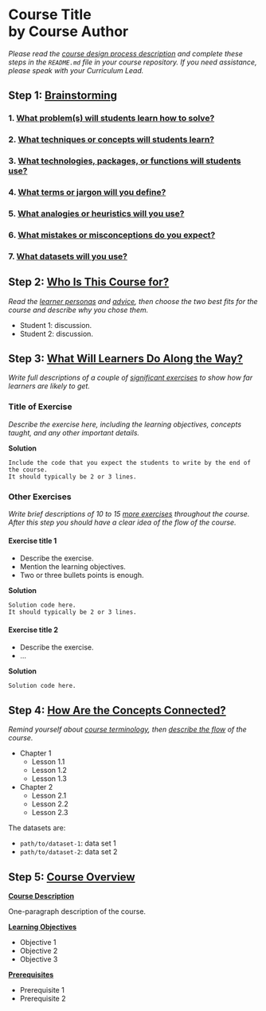 # **Course Title**<br/>by **Course Author**

*Please read the [course design process description](https://authoring.datacamp.com/courses/design)
and complete these steps in the `README.md` file in your course repository.
If you need assistance,
please speak with your Curriculum Lead.*

## Step 1: [Brainstorming](https://authoring.datacamp.com/courses/design/#step-1-brainstorming)

### 1. [What problem(s) will students learn how to solve?](https://authoring.datacamp.com/courses/design/brainstorming-problems.md)

### 2. [What techniques or concepts will students learn?](https://authoring.datacamp.com/courses/design/brainstorming-concepts.md)

### 3. [What technologies, packages, or functions will students use?](https://authoring.datacamp.com/courses/design/brainstorming-technologies.md)

### 4. [What terms or jargon will you define?](https://authoring.datacamp.com/courses/design/brainstorming-jargon.md)

### 5. [What analogies or heuristics will you use?](https://authoring.datacamp.com/courses/design/brainstorming-analogies.md)

### 6. [What mistakes or misconceptions do you expect?](https://authoring.datacamp.com/courses/design/brainstorming-mistakes.md)

### 7. [What datasets will you use?](https://authoring.datacamp.com/courses/design/brainstorming-datasets.md)

## Step 2: [Who Is This Course for?](https://authoring.datacamp.com/courses/design/#step-2-who-is-this-course-for)

*Read the [learner personas](personas.md) and [advice](https://authoring.datacamp.com/courses/design/choose-learner-personas.md), then choose the two best fits for the course and describe why you chose them.*

* Student 1: discussion.
* Student 2: discussion.

## Step 3: [What Will Learners Do Along the Way?](https://authoring.datacamp.com/courses/design/#step-3-what-will-learners-do-along-the-way)

*Write full descriptions of a couple of [significant exercises](https://authoring.datacamp.com/courses/design/exercises-capstone.md) to show how far learners are likely to get.*

### Title of Exercise

*Describe the exercise here, including the learning objectives, concepts taught, and any other important details.*

**Solution**

```
Include the code that you expect the students to write by the end of the course.
It should typically be 2 or 3 lines.
```

### Other Exercises

*Write brief descriptions of 10 to 15 [more exercises](https://authoring.datacamp.comhttps://authoring.datacamp.com/courses/design/exercises-examples.md) throughout the course.
After this step you should have a clear idea of the flow of the course.*

#### Exercise title 1

- Describe the exercise.
- Mention the learning objectives.
- Two or three bullets points is enough.

**Solution**

```
Solution code here.
It should typically be 2 or 3 lines.
```

#### Exercise title 2

- Describe the exercise.
- …

**Solution**

```
Solution code here.
```

## Step 4: [How Are the Concepts Connected?](https://authoring.datacamp.com/courses/design/#step-4-how-are-concepts-connected)

*Remind yourself about [course terminology](https://authoring.datacamp.com/courses/design#terminology-and-structure), then [describe the flow](https://authoring.datacamp.com/courses/design/#lesson-flow.md) of the course.*

- Chapter 1
  - Lesson 1.1
  - Lesson 1.2
  - Lesson 1.3
- Chapter 2
  - Lesson 2.1
  - Lesson 2.2
  - Lesson 2.3

The datasets are:

- `path/to/dataset-1`: data set 1
- `path/to/dataset-2`: data set 2

## Step 5: [Course Overview](https://authoring.datacamp.com/courses/design/#step-5-course-overview)

[**Course Description**](https://authoring.datacamp.com/courses/design/overview-description.md)

One-paragraph description of the course.

[**Learning Objectives**](https://authoring.datacamp.com/courses/design/#overview-objectives.md)

- Objective 1
- Objective 2
- Objective 3

[**Prerequisites**](https://authoring.datacamp.com/courses/design/#overview-prerequisites.md)

- Prerequisite 1
- Prerequisite 2
